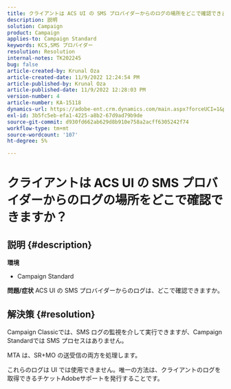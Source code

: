```yaml
---
title: クライアントは ACS UI の SMS プロバイダーからのログの場所をどこで確認できますか？
description: 説明
solution: Campaign
product: Campaign
applies-to: Campaign Standard
keywords: KCS,SMS プロバイダー
resolution: Resolution
internal-notes: TK202245
bug: false
article-created-by: Krunal Oza
article-created-date: 11/9/2022 12:24:54 PM
article-published-by: Krunal Oza
article-published-date: 11/9/2022 12:28:03 PM
version-number: 4
article-number: KA-15118
dynamics-url: https://adobe-ent.crm.dynamics.com/main.aspx?forceUCI=1&pagetype=entityrecord&etn=knowledgearticle&id=54638f7f-2960-ed11-9562-6045bd0067ea
exl-id: 3b5fc5eb-efa1-4225-a8b2-67d9ad79b9de
source-git-commit: d930fd662ab629d8b910e758a2acff6305242f74
workflow-type: tm+mt
source-wordcount: '107'
ht-degree: 5%

---
```


# クライアントは ACS UI の SMS プロバイダーからのログの場所をどこで確認できますか？

## 説明 {#description}

<b>環境</b>
- Campaign Standard



<b>問題/症状</b>
ACS UI の SMS プロバイダーからのログは、どこで確認できますか。


## 解決策 {#resolution}


Campaign Classicでは、SMS ログの監視を介して実行できますが、Campaign Standardでは SMS プロセスはありません。

MTA は、SR+MO の送受信の両方を処理します。

これらのログは UI では使用できません。唯一の方法は、クライアントのログを取得できるチケットAdobeサポートを発行することです。
